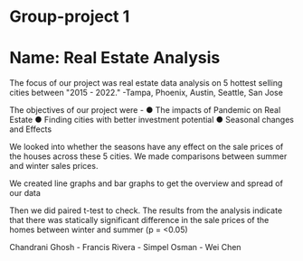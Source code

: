 # Group-project 1

# Name:  Real Estate Analysis

The focus of our project was real estate data analysis on 5 hottest selling cities between "2015 - 2022."
-Tampa, Phoenix, Austin, Seattle, San Jose 


The objectives of our project were - 
●	The impacts of Pandemic on Real Estate
●	Finding cities with better investment potential
●	Seasonal changes and Effects

We looked into whether the seasons have any effect on the sale prices of the houses across these 5 cities. We made comparisons between summer and winter sales prices.

We created line graphs and bar graphs to get the overview and spread of our data

Then we did paired t-test to check. The results from the analysis indicate that there was statically significant difference in the sale prices of the homes between winter and summer (p = <0.05)

Chandrani Ghosh - Francis Rivera - Simpel Osman - Wei Chen 
